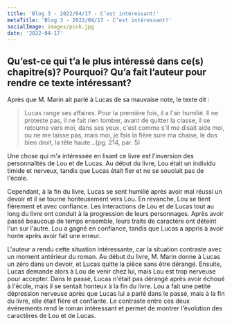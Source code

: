 ```yaml
---
title: 'Blog 3 - 2022/04/17 - C’est intéressant!'
metaTitle: 'Blog 3 - 2022/04/17 - C’est intéressant!'
socialImage: images/pink.jpg
date: '2022-04-17'
---
```


## Qu’est-ce qui t’a le plus intéressé dans ce(s) chapitre(s)? Pourquoi? Qu’a fait l’auteur pour rendre ce texte intéressant?

Après que M. Marin ait parlé à Lucas de sa mauvaise note, le texte dit :

> Lucas range ses affaires. Pour la première fois, il a l'air humilié. Il ne proteste pas, il ne fait rien tomber, avant de quitter la classe, il se retourne vers moi, dans ses yeux, c'est comme s'il me disait aide moi, ou ne me laisse pas, mais moi, je fais la fière sure ma chaise, le dos bien droit, la tête haute...(pg. 214, par. 5)

Une chose qui m'a intéressée en lisant ce livre est l'inversion des personnalités de Lou et de Lucas. Au début du livre, Lou était un individu timide et nerveux, tandis que Lucas était fier et ne se souciait pas de l'école.

Cependant, à la fin du livre, Lucas se sent humilié après avoir mal réussi un devoir et il se tourne honteusement vers Lou. En revanche, Lou se tient fièrement et avec confiance. Les interactions de Lou et de Lucas tout au long du livre ont conduit à la progression de leurs personnages. Après avoir passé beaucoup de temps ensemble, leurs traits de caractère ont déteint l'un sur l'autre. Lou a gagné en confiance, tandis que Lucas a appris à avoir honte après avoir fait une erreur.

L'auteur a rendu cette situation intéressante, car la situation contraste avec un moment antérieur du roman. Au début du livre, M. Marin donne à Lucas un zéro dans un devoir, et Lucas quitte la pièce sans être dérangé. Ensuite, Lucas demande alors à Lou de venir chez lui, mais Lou est trop nerveuse pour accepter. Dans le passé, Lucas n'était pas dérangé après avoir échoué à l'école, mais il se sentait honteux à la fin du livre. Lou a fait une petite dépression nerveuse après que Lucas lui a parlé dans le passé, mais à la fin du livre, elle était fière et confiante. Le contraste entre ces deux événements rend le roman intéressant et permet de montrer l'évolution des caractères de Lou et de Lucas.
